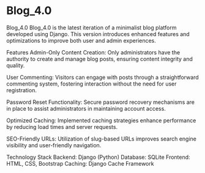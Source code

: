 # Blog_4.0
Blog_4.0
Blog_4.0 is the latest iteration of a minimalist blog platform developed using Django. This version introduces enhanced features and optimizations to improve both user and admin experiences.

Features
Admin-Only Content Creation: Only administrators have the authority to create and manage blog posts, ensuring content integrity and quality.

User Commenting: Visitors can engage with posts through a straightforward commenting system, fostering interaction without the need for user registration.

Password Reset Functionality: Secure password recovery mechanisms are in place to assist administrators in maintaining account access.

Optimized Caching: Implemented caching strategies enhance performance by reducing load times and server requests.

SEO-Friendly URLs: Utilization of slug-based URLs improves search engine visibility and user-friendly navigation.

Technology Stack
Backend: Django (Python)
Database: SQLite
Frontend: HTML, CSS, Bootstrap
Caching: Django Cache Framework
